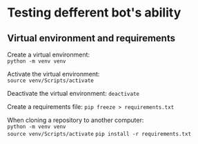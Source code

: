 # Testing defferent bot's ability
Virtual environment and requirements
-
Create a virtual environment:  
`python -m venv venv`

Аctivate the virtual environment:  
`source venv/Scripts/activate`

Deactivate the virtual environment:
`deactivate`

Create a requirements file:
`pip freeze > requirements.txt`

When cloning a repository to another computer:  
`python -m venv venv`  
`source venv/Scripts/activate`
`pip install -r requirements.txt`
